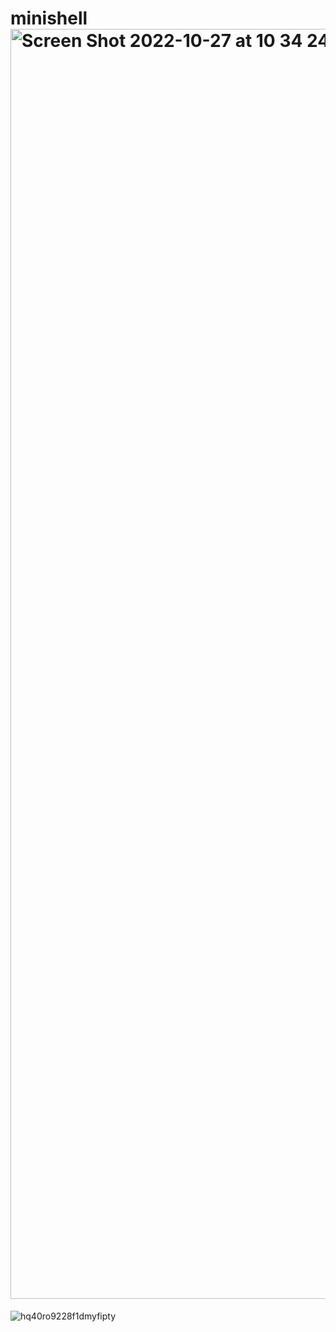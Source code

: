 # minishell<img width="2032" alt="Screen Shot 2022-10-27 at 10 34 24 AM" src="https://user-images.githubusercontent.com/91160477/198349060-cec9508d-2088-456b-b91f-ff5e3761a303.png">
![hq40ro9228f1dmyfipty](https://user-images.githubusercontent.com/91160477/198349247-cf3ad9a4-dcd3-4225-8a07-10c3fb7a89f3.jpg)
